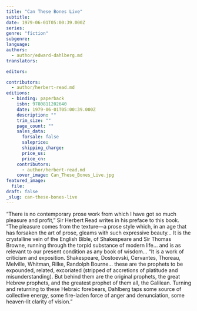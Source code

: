 ```yaml
---
title: "Can These Bones Live"
subtitle:
date: 1979-06-01T05:00:39.000Z
series:
genre: "fiction"
subgenre:
language:
authors:
  - author/edward-dahlberg.md
translators:

editors:

contributors:
  - author/herbert-read.md
editions:
  - binding: paperback
    isbn: 9780811202640
    date: 1979-06-01T05:00:39.000Z
    description: ""
    trim_size: ""
    page_count: ""
    sales_data:
      forsale: false
      saleprice:
      shipping_charge:
      price_us:
      price_cn:
    contributors:
      - author/herbert-read.md
    cover_image: Can_These_Bones_Live.jpg
featured_image:
  file:
draft: false
_slug: can-these-bones-live
---
```


“There is no contemporary prose work from which I have got so much pleasure and profit,” Sir Herbert Read writes in his preface to this book. “The pleasure comes from the texture––a prose style which, in an age that has forsaken the art of prose, gleams with such expressive beauty… It is the crystalline vein of the English Bible, of Shakespeare and Sir Thomas Browne, running through the torpid substance of modern life… and is as relevant to our present condition as any book of wisdom… “It is a work of criticism and exposition. Shakespeare, Dostoevski, Cervantes, Thoreau, Melville, Whitman, Rilke, Randolph Bourne… these are the prophets to be expounded, related, excoriated (stripped of accretions of platitude and misunderstanding). But behind them are the original prophets, the great Hebrew prophets, and the greatest prophet of them all, the Galilean. Turning and returning to these Hebraic forebears, Dahlberg taps some source of collective energy, some fire-laden force of anger and denunciation, some heaven-lit clarity of vision.”


